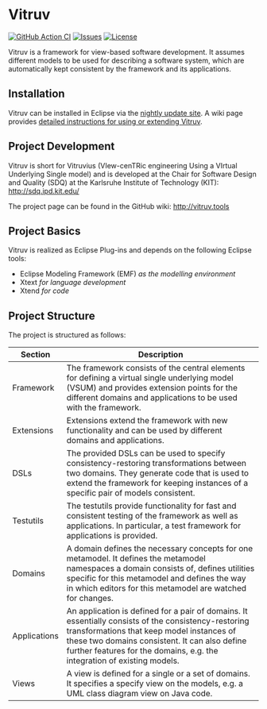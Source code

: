# Vitruv
[![GitHub Action CI](https://github.com/vitruv-tools/Vitruv/workflows/CI/badge.svg)](https://github.com/vitruv-tools/Vitruv/actions?query=workflow%3ACI)
[![Issues](https://img.shields.io/github/issues/vitruv-tools/Vitruv.svg)](https://github.com/vitruv-tools/Vitruv/issues)
[![License](https://img.shields.io/github/license/vitruv-tools/Vitruv.svg)](https://raw.githubusercontent.com/vitruv-tools/Vitruv/master/LICENSE)

Vitruv is a framework for view-based software development. It assumes different models to be used for describing a software system,
which are automatically kept consistent by the framework and its applications.

## Installation
Vitruv can be installed in Eclipse via the [nightly update site](http://vitruv.tools/updatesite/nightly). A wiki page provides [detailed instructions for using or extending Vitruv](https://github.com/vitruv-tools/Vitruv/wiki/Getting-Started).

## Project Development

Vitruv is short for Vitruvius (VIew-cenTRic engineering Using a VIrtual Underlying Single model) and is developed at the
Chair for Software Design and Quality (SDQ) at the Karlsruhe Institute of Technology (KIT): http://sdq.ipd.kit.edu/

The project page can be found in the GitHub wiki: http://vitruv.tools

## Project Basics

Vitruv is realized as Eclipse Plug-ins and depends on the following Eclipse tools:
- Eclipse Modeling Framework (EMF) _as the modelling environment_
- Xtext _for language development_
- Xtend _for code_

## Project Structure

The project is structured as follows:

| Section | Description |
| ------- | ----------- |
| Framework | The framework consists of the central elements for defining a virtual single underlying model (VSUM) and provides extension points for the different domains and applications to be used with the framework. |
| Extensions | Extensions extend the framework with new functionality and can be used by different domains and applications. |
| DSLs | The provided DSLs can be used to specify consistency-restoring transformations between two domains. They generate code that is used to extend the framework for keeping instances of a specific pair of models consistent. |
| Testutils | The testutils provide functionality for fast and consistent testing of the framework as well as applications. In particular, a test framework for applications is provided.
| Domains | A domain defines the necessary concepts for one metamodel. It defines the metamodel namespaces a domain consists of, defines utilities specific for this metamodel and defines the way in which editors for this metamodel are watched for changes.
| Applications | An application is defined for a pair of domains. It essentially consists of the consistency-restoring transformations that keep model instances of these two domains consistent. It can also define further features for the domains, e.g. the integration of existing models.
| Views | A view is defined for a single or a set of domains. It specifies a specify view on the models, e.g. a UML class diagram view on Java code. |
